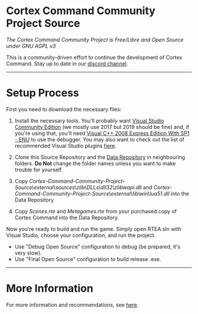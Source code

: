 # Cortex Command Community Project Source #
*The Cortex Command Community Project is Free/Libre and Open Source under GNU AGPL v3*

This is a community-driven effort to continue the development of Cortex Command. Stay up to date in our [discord channel](https://discord.gg/SdNnKJN).

***

# Setup Process #

First you need to download the necessary files:
1. Install the necessary tools. You'll probably want [Visual Studio Community Edition](https://visualstudio.microsoft.com/downloads/) (we mostly use 2017 but 2019 should be fine) and, if you're using that, you'll need [Visual C++ 2008 Express Edition With SP1 - ENU](https://www.dropbox.com/s/vhd0sd4bwczg1un/Visual_C_2008_Express_With_SP1.exe?dl=0) to use the debugger. You may also want to check out the list of recommended Visual Studio plugins [here](https://github.com/cortex-command-community/Cortex-Command-Community-Project-Source/wiki/Information,-Recommended-Plugins-and-Useful-Links).

2. Clone this Source Repository and the [Data Repository](https://github.com/cortex-command-community/Cortex-Command-Community-Project-Data) in neighbouring folders. **Do Not** change the folder names unless you want to make trouble for yourself.

3. Copy *Cortex-Command-Community-Project-Source\external\sources\zlib\DLLs\dll32\zlibwapi.dll* and *Cortex-Command-Community-Project-Source\external\lib\win\lua51.dll* into the Data Repository

4. Copy *Scenes.rte* and *Metagames.rte* from your purchased copy of Cortex Command into the Data Repository.

Now you're ready to build and run the game. Simply open RTEA.sln with Visual Studio, choose your configuration, and run the project.
* Use "Debug Open Source" configuration to debug (be prepared, it's very slow).
* Use "Final Open Source" configuration to build release .exe.

***

# More Information #

For more information and recommendations, see [here](https://github.com/cortex-command-community/Cortex-Command-Community-Project-Source/wiki/Information,-Recommended-Plugins-and-Useful-Links).
